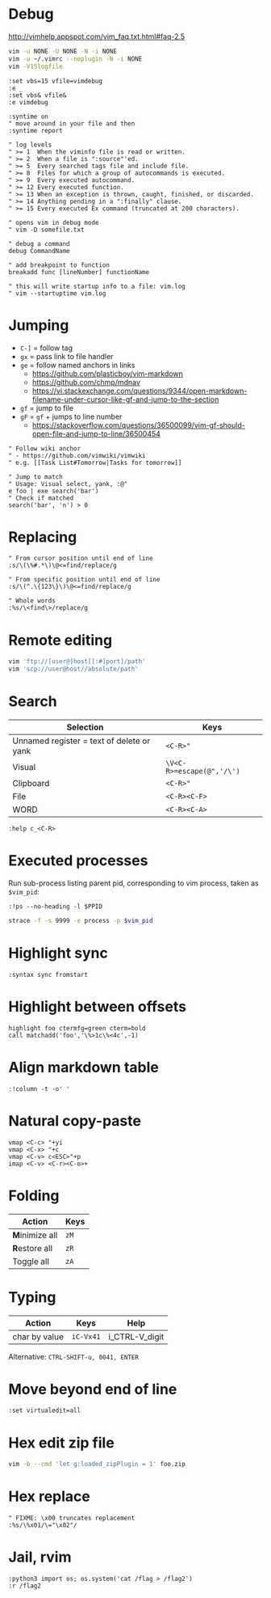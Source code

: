# Debug

http://vimhelp.appspot.com/vim_faq.txt.html#faq-2.5

```bash
vim -u NONE -U NONE -N -i NONE
vim -u ~/.vimrc --noplugin -N -i NONE
vim -V15logfile
```

```vim
:set vbs=15 vfile=vimdebug
:e _
:set vbs& vfile&
:e vimdebug

:syntime on
" move around in your file and then
:syntime report

" log levels
" >= 1  When the viminfo file is read or written.
" >= 2  When a file is ":source"'ed.
" >= 5  Every searched tags file and include file.
" >= 8  Files for which a group of autocommands is executed.
" >= 9  Every executed autocommand.
" >= 12 Every executed function.
" >= 13 When an exception is thrown, caught, finished, or discarded.
" >= 14 Anything pending in a ":finally" clause.
" >= 15 Every executed Ex command (truncated at 200 characters).

" opens vim in debug mode
" vim -D somefile.txt

" debug a command
debug CommandName

" add breakpoint to function
breakadd func [lineNumber] functionName

" this will write startup info to a file: vim.log
" vim --startuptime vim.log
```

# Jumping

- `C-]` = follow tag
- `gx` = pass link to file handler
- `ge` = follow named anchors in links
    - https://github.com/plasticboy/vim-markdown
    - https://github.com/chmp/mdnav
    - https://vi.stackexchange.com/questions/9344/open-markdown-filename-under-cursor-like-gf-and-jump-to-the-section
- `gf` = jump to file
- `gF` = `gf` + jumps to line number
    - https://stackoverflow.com/questions/36500099/vim-gf-should-open-file-and-jump-to-line/36500454

```vim
" Follow wiki anchor
" - https://github.com/vimwiki/vimwiki
" e.g. [[Task List#Tomorrow|Tasks for tomorrow]]

" Jump to match
" Usage: Visual select, yank, :@"
e foo | exe search('bar')
" Check if matched
search('bar', 'n') > 0
```

# Replacing

```vim
" From cursor position until end of line
:s/\(\%#.*\)\@<=find/replace/g

" From specific position until end of line
:s/\(^.\{123\}\)\@<=find/replace/g

" Whole words
:%s/\<find\>/replace/g
```

# Remote editing

```bash
vim 'ftp://[user@]host[[:#]port]/path'
vim 'scp://user@host//absolute/path'
```

# Search

|Selection|Keys|
|---|---|
|Unnamed register = text of delete or yank|`<C-R>"`|
|Visual|`\V<C-R>=escape(@",'/\')`|
|Clipboard|`<C-R>"`|
|File|`<C-R><C-F>`|
|WORD|`<C-R><C-A>`|

```vim
:help c_<C-R>
```

# Executed processes

Run sub-process listing parent pid, corresponding to vim process, taken as `$vim_pid`:

```vim
:!ps --no-heading -l $PPID
```

```bash
strace -f -s 9999 -e process -p $vim_pid
```

# Highlight sync

```vim
:syntax sync fromstart
```

# Highlight between offsets

```vim
highlight foo ctermfg=green cterm=bold
call matchadd('foo','\%>1c\%<4c',-1)
```

# Align markdown table

```vim
:!column -t -o' '
```

# Natural copy-paste

```vim
vmap <C-c> "+yi
vmap <C-x> "+c
vmap <C-v> c<ESC>"+p
imap <C-v> <C-r><C-o>+
```

# Folding

|Action|Keys|
|---|---|
|**M**inimize all|`zM`|
|**R**estore all|`zR`|
|Toggle all|`zA`|

# Typing

|Action|Keys|Help|
|---|---|---|
|char by value|`iC-Vx41`|i_CTRL-V_digit|

Alternative: `CTRL-SHIFT-u, 0041, ENTER`

# Move beyond end of line

```vim
:set virtualedit=all
```

# Hex edit zip file

```bash
vim -b --cmd 'let g:loaded_zipPlugin = 1' foo.zip
```

# Hex replace

```vim
" FIXME: \x00 truncates replacement
:%s/\%x01/\="\x02"/
```

# Jail, rvim

```
:python3 import os; os.system('cat /flag > /flag2')
:r /flag2
```
